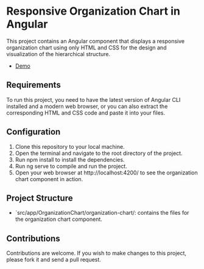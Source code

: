 # Responsive Organization Chart in Angular

This project contains an Angular component that displays a responsive organization chart using only HTML and CSS for the design and visualization of the hierarchical structure.

- [Demo](https://rbahena.github.io/ResponsiveOrganizationChart/)

## Requirements

To run this project, you need to have the latest version of Angular CLI installed and a modern web browser, or you can also extract the corresponding HTML and CSS code and paste it into your files.

## Configuration

1. Clone this repository to your local machine.
2. Open the terminal and navigate to the root directory of the project.
3. Run npm install to install the dependencies.
4. Run ng serve to compile and run the project.
5. Open your web browser at http://localhost:4200/ to see the organization chart component in action.

## Project Structure

- `src/app/OrganizationChart/organization-chart/: contains the files for the organization chart component.

## Contributions

Contributions are welcome. If you wish to make changes to this project, please fork it and send a pull request.
